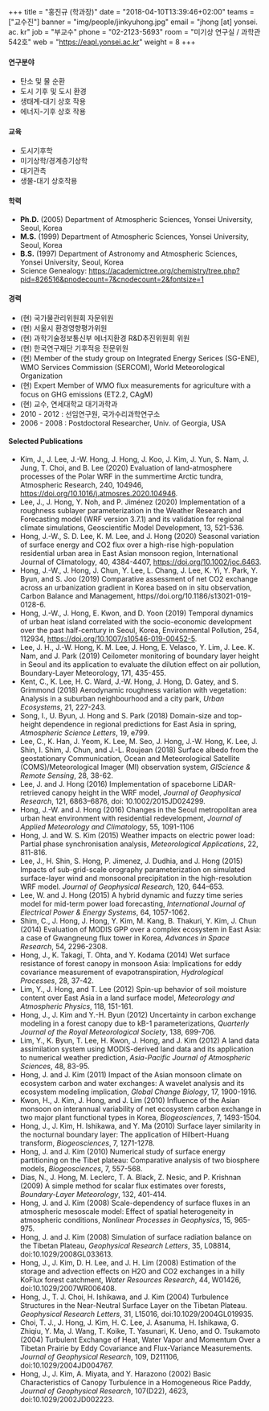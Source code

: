 +++
title = "홍진규 (학과장)"
date = "2018-04-10T13:39:46+02:00"
teams = ["교수진"]
banner = "img/people/jinkyuhong.jpg"
email = "jhong [at] yonsei. ac. kr"
job = "부교수"
phone = "02-2123-5693"
room = "미기상 연구실 / 과학관 542호"
web = "https://eapl.yonsei.ac.kr"
weight = 8
+++

#### 연구분야
+ 탄소 및 물 순환
+ 도시 기후 및 도시 환경
+ 생태계-대기 상호 작용
+ 에너지-기후 상호 작용




#### 교육

- 도시기후학
- 미기상학/경계층기상학
- 대기관측
- 생물-대기 상호작용



#### 학력

+ **Ph.D.** (2005) Department of Atmospheric Sciences, Yonsei University, Seoul, Korea
+ **M.S.** (1999) Department of Atmospheric Sciences, Yonsei University, Seoul, Korea
+ **B.S.** (1997) Department of Astronomy and Atmospheric Sciences, Yonsei University, Seoul, Korea
+ Science Genealogy: https://academictree.org/chemistry/tree.php?pid=826516&pnodecount=7&cnodecount=2&fontsize=1




#### 경력
+ (현) 국가물관리위원회 자문위원
+ (현) 서울시 환경영향평가위원
+ (현) 과학기술정보통신부 에너지환경 R&D추진위원회 위원  
+ (현) 한국연구재단 기후적응 전문위원  
+ (현) Member of the study group on Integrated Energy Serices (SG-ENE), WMO Services Commission (SERCOM), World Meteorological Organization
+ (현) Expert Member of WMO flux measurements for agriculture with a focus on GHG emissions (ET2.2, CAgM)
+ (현) 교수, 연세대학교 대기과학과
+ 2010 - 2012 : 선임연구원, 국가수리과학연구소
+ 2006 - 2008 : Postdoctoral Researcher, Univ. of Georgia, USA




#### Selected Publications

+ Kim, J., J. Lee, J.-W. Hong, J. Hong, J. Koo, J. Kim, J. Yun, S. Nam, J. Jung, T. Choi, and B. Lee (2020) Evaluation of land-atmosphere processes of the Polar WRF in the summertime Arctic tundra, Atmospheric Research, 240, 104946, https://doi.org/10.1016/j.atmosres.2020.104946.
+ Lee, J., J. Hong, Y. Noh, and P. Jiménez (2020) Implementation of a roughness sublayer parameterization in the Weather Research and Forecasting model (WRF version 3.7.1) and its validation for regional climate simulations, Geoscientific Model Development, 13, 521-536.
+ Hong, J.-W., S. D. Lee, K. M. Lee, and J. Hong (2020) Seasonal variation of surface energy and CO2 flux over a high-rise high-population residential urban area in East Asian monsoon region, International Journal of Climatology, 40, 4384-4407, https://doi.org/10.1002/joc.6463.
+ Hong, J.-W., J. Hong, J. Chun, Y. Lee, L. Chang, J. Lee, K. Yi, Y. Park, Y. Byun, and S. Joo (2019) Comparative assessment of net CO2 exchange across an urbanization gradient in Korea based on in situ observation, Carbon Balance and Management, https//doi.org/10.1186/s13021-019-0128-6.
+ Hong, J.-W., J. Hong, E. Kwon, and D. Yoon (2019) Temporal dynamics of urban heat island correlated with the socio-economic development over the past half-century in Seoul, Korea, Environmental Pollution, 254, 112934, https://doi.org/10.1007/s10546-019-00452-5.
+ Lee, J. H., J.-W. Hong, K. M. Lee, J. Hong, E. Velasco, Y. Lim, J. Lee. K. Nam, and J. Park (2019) Ceilometer monitoring of boundary layer height in Seoul and its application to evaluate the dilution effect on air pollution, Boundary-Layer Meteorology, 171, 435-455.
+ Kent, C., K. Lee, H. C. Ward, J.-W. Hong, J. Hong, D. Gatey, and S. Grimmond (2018) Aerodynamic roughness variation with vegetation: Analysis in a suburban neighbourhood and a city park, *Urban Ecosystems*, 21, 227-243.
+ Song, I., U. Byun, J. Hong and S. Park (2018) Domain-size and top-height dependence in regional predictions for East Asia in spring, *Atmospheric Science Letters*, 19, e799.
+ Lee, C., K. Han, J. Yeom, K. Lee, M. Seo, J. Hong, J.-W. Hong, K. Lee, J. Shin, I. Shim, J. Chun, and J.-L. Roujean (2018) Surface albedo from the geostationary Communication, Ocean and Meteorological Satellite (COMS)/Meteorological Imager (MI) observation system, *GIScience & Remote Sensing*, 28, 38-62.
+ Lee, J. and J. Hong (2016) Implementation of spaceborne LiDAR-retrieved canopy height in the WRF model, *Journal of Geophysical Research*, 121, 6863–6876, doi: 10.1002/2015JD024299.
+ Hong, J.-W. and J. Hong (2016) Changes in the Seoul metropolitan area urban heat environment with residential redevelopment, *Journal of Applied Meteorology and Climatology*, 55, 1091-1106
+ Hong, J. and W. S. Kim (2015) Weather impacts on electric power load: Partial phase synchronisation analysis, *Meteorological Applications*, 22, 811-816.
+ Lee, J., H. Shin, S. Hong, P. Jimenez, J. Dudhia, and J. Hong (2015) Impacts of sub-grid-scale orography parameterization on simulated surface-layer wind and monsoonal precipitation in the high-resolution WRF model. *Journal of Geophysical Research*, 120, 644–653.
+ Lee, W. and J. Hong (2015) A hybrid dynamic and fuzzy time series model for mid-term power load forecasting, *International Journal of Electrical Power & Energy Systems*, 64, 1057-1062.
+ Shim, C., J. Hong, J. Hong, Y. Kim, M. Kang, B. Thakuri, Y. Kim, J. Chun (2014) Evaluation of MODIS GPP over a complex ecosystem in East Asia: a case of Gwangneung flux tower in Korea, *Advances in Space Research*, 54, 2296-2308.
+ Hong, J., K. Takagi, T. Ohta, and Y. Kodama (2014) Wet surface resistance of forest canopy in monsoon Asia: Implications for eddy covariance measurement of evapotranspiration, *Hydrological Processes*, 28, 37-42.
+ Lim, Y., J. Hong, and T. Lee (2012) Spin-up behavior of soil moisture content over East Asia in a land surface model, *Meteorology and Atmospheric Physics*, 118, 151-161.
+ Hong, J., J. Kim and Y.-H. Byun (2012) Uncertainty in carbon exchange modeling in a forest canopy due to kB-1 parameterizations, *Quarterly Journal of the Royal Meteorological Society*, 138, 699-706.
+ Lim, Y., K. Byun, T. Lee, H. Kwon, J. Hong, and J. Kim (2012) A land data assimilation system using MODIS-derived land data and its application to numerical weather prediction, *Asia-Pacific Journal of Atmospheric Sciences*, 48, 83-95.
+ Hong, J. and J. Kim (2011) Impact of the Asian monsoon climate on ecosystem carbon and water exchanges: A wavelet analysis and its ecosystem modeling implication, *Global Change Biology*, 17, 1900-1916.
+ Kwon, H., J. Kim, J. Hong, and J. Lim (2010) Influence of the Asian monsoon on interannual variability of net ecosystem carbon exchange in two major plant functional types in Korea, *Biogeosciences*, 7, 1493-1504.
+ Hong, J., J. Kim, H. Ishikawa, and Y. Ma (2010) Surface layer similarity in the nocturnal boundary layer: The application of Hilbert-Huang transform, *Biogeosciences*, 7, 1271-1278.
+ Hong, J. and J. Kim (2010) Numerical study of surface energy partitioning on the Tibet plateau: Comparative analysis of two biosphere models, *Biogeosciences*, 7, 557-568.
+ Dias, N., J. Hong, M. Leclerc, T. A. Black, Z. Nesic, and P. Krishnan (2009) A simple method for scalar flux estimates over forests, *Boundary-Layer Meteorology*, 132, 401-414.
+ Hong, J. and J. Kim (2008) Scale-dependency of surface fluxes in an atmospheric mesoscale model: Effect of spatial heterogeneity in atmospheric conditions, *Nonlinear Processes in Geophysics*, 15, 965-975.
+ Hong, J. and J. Kim (2008) Simulation of surface radiation balance on the Tibetan Plateau, *Geophysical Research Letters*, 35, L08814, doi:10.1029/2008GL033613.
+ Hong, J., J. Kim, D. H. Lee, and J. H. Lim (2008) Estimation of the storage and advection effects on H2O and CO2 exchanges in a hilly KoFlux forest catchment, *Water Resources Research*, 44, W01426, doi:10.1029/2007WR006408.
+ Hong, J., T. J. Choi, H. Ishikawa, and J. Kim (2004) Turbulence Structures in the Near-Neutral Surface Layer on the Tibetan Plateau. *Geophysical Research Letters*, 31, L15016, doi:10.1029/2004GL019935.
+ Choi, T. J., J. Hong, J. Kim, H. C. Lee, J. Asanuma, H. Ishikawa, G. Zhiqiu, Y. Ma, J. Wang, T. Koike, T. Yasunari, K. Ueno, and O. Tsukamoto (2004) Turbulent Exchange of Heat, Water Vapor and Momentum Over a Tibetan Prairie by Eddy Covariance and Flux-Variance Measurements. *Journal of Geophysical Research*, 109, D211106, doi:10.1029/2004JD004767.
+ Hong, J., J. Kim, A. Miyata, and Y. Harazono (2002) Basic Characteristics of Canopy Turbulence in a Homogeneous Rice Paddy, *Journal of Geophysical Research*, 107(D22), 4623, doi:10.1029/2002JD002223.
